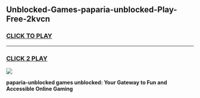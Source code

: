 
## Unblocked-Games-paparia-unblocked-Play-Free-2kvcn
<h3>
<a href="https://premium76.site?title=paparia-unblocked&ref=23A">CLICK TO PLAY</a></h3>
<hr>

<h3>
<a href="https://premium76.site?title=paparia-unblocked&ref=23A">CLICK 2 PLAY</a>
  
</h3>

<a href="https://premium76.site?title=paparia-unblocked&ref=23A"><img src="https://clearcache.store/games.png"></a>


**paparia-unblocked games unblocked: Your Gateway to Fun and Accessible Online Gaming**
